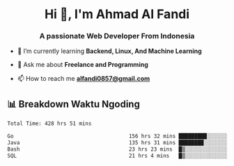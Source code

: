 <h1 align="center">Hi 👋, I'm Ahmad Al Fandi</h1>
<h3 align="center">A passionate Web Developer From Indonesia</h3>

- 🌱 I’m currently learning **Backend, Linux, And Machine Learning**

- 💬 Ask me about **Freelance and Programming**

- 📫 How to reach me **<alfandi0857@gmail.com>**


## 📊 Breakdown Waktu Ngoding

<!--START_SECTION:waka-->

```txt
Total Time: 428 hrs 51 mins

Go                                     156 hrs 32 mins █████████░░░░░░░░░░░░░░░░   36.23 %
Java                                   135 hrs 31 mins ████████░░░░░░░░░░░░░░░░░   31.36 %
Bash                                   23 hrs 23 mins  █▒░░░░░░░░░░░░░░░░░░░░░░░   05.41 %
SQL                                    21 hrs 4 mins   █▒░░░░░░░░░░░░░░░░░░░░░░░   04.88 %
```

<!--END_SECTION:waka-->
